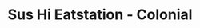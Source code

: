 ---
layout: place
title: "Sus Hi Eatstation - Colonial"
permalink: /florida/orlando/sus-hi-eatstation-colonial.html
stateAbbr: FL
stateName: Florida
cityName: Orlando
seo:
  name: "Sus Hi Eatstation - Colonial"
  type: Restaurant
  links: https://sushieatstation.com/
description: "Sus Hi Eatstation - Colonial serves delicious sushi in Orlando, Florida. Try fresh Japanese dishes for a great dining experience. Available for takeout, delivery, lunch, and dinner."
place_id: ChIJsU7ioAl754gR9jB0Zs2n9tg
photos:
  - name: >-
      places/ChIJsU7ioAl754gR9jB0Zs2n9tg/photos/AeeoHcKnMqd2FRDPwkHtqsJbPA9vtPrOzeEKF45ocvUQMqiT-kh-3Z8CaQpeB0KTUinC97lmP1zEVrJRdeDm6brjgxuOprj9ChRICIuk0pQv6tYDcgeB_k-xtzuMOjGb3AzLbBXinZv4iX_V98RMnGLQlgSEP4buO3GZwihTXWWT9pNM1mBH8E6B7NTdneZjlAGrouYaEb3Xmj3S4isDOz2vawdXT9g3_mNzjPSPlHVmjGfdYQqPGCNGqDqwBT_TKQ9Vy5Vf1a_8SJFlGNlBhaVLVUNgArZ_jL_frVn0hBakc7TAJjvximItQdVj9IlJ3xoWQG-tU4QP_EAVUbPD8arR1jMi6kWAtRRMjv0BoM8hyxFjPGriEu4z2pMTGZf-n4UlRLb7gi4OtlgIyxgP2JIoHXoSBGLrHuxKj9dbLCGK8OEGqg
    widthPx: 4000
    heightPx: 3000
    authorAttributions:
      - displayName: Marvin Corea
        uri: https://maps.google.com/maps/contrib/101902602899121011126
        photoUri: >-
          https://lh3.googleusercontent.com/a-/ALV-UjV5kNSJOBAEKKrgicLnlHQywV4l1RtMZvudv9KOZRMZh7xKwjEh=s100-p-k-no-mo
    flagContentUri: >-
      https://www.google.com/local/imagery/report/?cb_client=maps_api_places.places_api&image_key=!1e10!2sCIHM0ogKEICAgIDassi1ew&hl=en-US
    googleMapsUri: >-
      https://www.google.com/maps/place//data=!3m4!1e2!3m2!1sCIHM0ogKEICAgIDassi1ew!2e10!4m2!3m1!1s0x88e77b09a0e24eb1:0xd8f6a7cd667430f6
  - name: >-
      places/ChIJsU7ioAl754gR9jB0Zs2n9tg/photos/AeeoHcLR5BKDCVHMuTm8OAn6pgtfSGulIWmWzvphOBorz3yNTdzyiqhVLnhVGO5CH73BDb0BqjufiYyijNmA7Jyp-oNP_X-F1qWd9yGM3LvM9LhvczenTI2v4DM4mcqNBbtbwEXVgi6dONcrf11tOQ8cN3ISrfJr5lOFpwY7OzE8IpuKYSPI11wK4aTh0yYeulQF_7GVw_WO-M0D3nCJ3QOh3dHgmZxJWtf5vbP5nj8UWRVoM1T2mmmK4VTFC25S4zYgy8kBMqskucqG4UI3qZrtluymclm5IFUdF6jRPi3VRTe3aw
    widthPx: 1500
    heightPx: 2000
    authorAttributions:
      - displayName: Sus Hi Eatstation - Colonial
        uri: https://maps.google.com/maps/contrib/110710895485828017876
        photoUri: >-
          https://lh3.googleusercontent.com/a-/ALV-UjX5yiSs4c31I4S13ebVpSsrvMy8RS4Wm3g6M_uvn5Yg7ME4yK4=s100-p-k-no-mo
    flagContentUri: >-
      https://www.google.com/local/imagery/report/?cb_client=maps_api_places.places_api&image_key=!1e10!2sAF1QipPI0LhlkmbWe1RqdvPFDdw8VD-b7K-x7RRdHaDF&hl=en-US
    googleMapsUri: >-
      https://www.google.com/maps/place//data=!3m4!1e2!3m2!1sAF1QipPI0LhlkmbWe1RqdvPFDdw8VD-b7K-x7RRdHaDF!2e10!4m2!3m1!1s0x88e77b09a0e24eb1:0xd8f6a7cd667430f6
  - name: >-
      places/ChIJsU7ioAl754gR9jB0Zs2n9tg/photos/AeeoHcJnWgrOjcF6G0D-raC6_gVIOOGpV_fMVk9LGWWs30SAtk_wxc_m2-p0rKRsN5DTqYG4Kd10Ruyf_7WA9Pjms27z8wzEKQqCG-CqKeucv-cjeXAKQKksy3q4zXUumz9ENgm2gZSAZcji4sXkz9HFyS2yABDovFjOlNg9mHxFIA0t7ObBi0lCz5k5OZBHrC55TQmLFTHRn_yCo3-JGhXkKl2e4dodO1oUrK4Ngq1LSkliSOvLVNTDN3OA2Fx_Jpb9jDLdX5tZQrfnFfFh1CuDMag-48OweV2DrewYxbakeRB-vw
    widthPx: 4800
    heightPx: 3200
    authorAttributions:
      - displayName: Sus Hi Eatstation - Colonial
        uri: https://maps.google.com/maps/contrib/110710895485828017876
        photoUri: >-
          https://lh3.googleusercontent.com/a-/ALV-UjX5yiSs4c31I4S13ebVpSsrvMy8RS4Wm3g6M_uvn5Yg7ME4yK4=s100-p-k-no-mo
    flagContentUri: >-
      https://www.google.com/local/imagery/report/?cb_client=maps_api_places.places_api&image_key=!1e10!2sAF1QipNKy5h1gQvxEvmwwggv8195Zp1v3WP0g_LEHrzb&hl=en-US
    googleMapsUri: >-
      https://www.google.com/maps/place//data=!3m4!1e2!3m2!1sAF1QipNKy5h1gQvxEvmwwggv8195Zp1v3WP0g_LEHrzb!2e10!4m2!3m1!1s0x88e77b09a0e24eb1:0xd8f6a7cd667430f6
  - name: >-
      places/ChIJsU7ioAl754gR9jB0Zs2n9tg/photos/AeeoHcIXpOqi1P_heG7Wo__hwDrLWemE-uKzISX0qZXx8Dm8HG5rkZp4WNsg58zEoUQtzwq-VzTB_H6uxS6Y0mmpFbuIHoNz5LirlkZMbcbFwR6OQwgRKdFGdQlpIT7RD8coEMvkQb5HLk6DfYSGKXGmI9vIUdyMhQ5hr5ulbtGKtRbejBANqfk2vX2ge662fZI6ME2wGgga_bDvDEoU-I_D2F-7WVIye3fxPn1dEgnG_aumNnv9p-eVlYr9ibpkZJpZWuvJ2MyZ2Y2N8lM4Prul4qY-r4rZHAUURRPYVt3jbi4vsg
    widthPx: 1500
    heightPx: 1500
    authorAttributions:
      - displayName: Sus Hi Eatstation - Colonial
        uri: https://maps.google.com/maps/contrib/110710895485828017876
        photoUri: >-
          https://lh3.googleusercontent.com/a-/ALV-UjX5yiSs4c31I4S13ebVpSsrvMy8RS4Wm3g6M_uvn5Yg7ME4yK4=s100-p-k-no-mo
    flagContentUri: >-
      https://www.google.com/local/imagery/report/?cb_client=maps_api_places.places_api&image_key=!1e10!2sAF1QipNtfh4V7aYOqOHc_VFcyi97wjGiCdDMgNKvw88O&hl=en-US
    googleMapsUri: >-
      https://www.google.com/maps/place//data=!3m4!1e2!3m2!1sAF1QipNtfh4V7aYOqOHc_VFcyi97wjGiCdDMgNKvw88O!2e10!4m2!3m1!1s0x88e77b09a0e24eb1:0xd8f6a7cd667430f6
  - name: >-
      places/ChIJsU7ioAl754gR9jB0Zs2n9tg/photos/AeeoHcLETeChHqax_hbbLCkNZ_CZh_TkhUmDnmiqpbAsbrHx7_rev0DzwE3KeulrgcsPIXsG4g-XL9sk98P5KRh7zcA2noDrtRJ2bHnhiWqFn9BTUSn9X_qiYgMmjsnQPOZGZrN8IZ-9dQxnAA3e7uUrC1AN0CiYUpj28Z-8n1TB6zgNJWmDOd_aD6NJr7sM5JvvKCRdO2P7uEBudNo0xnOwqndKhR5ZgXLL3hEldY4ke2mSVuzWKLSTzExTXtn1Q7hHlgKIkeX3_-arI6J_mi0E83Ni_TjtEEXcULr2CYAJb0vJ6NeXyYkJ3twNmMPpvQbYXggO9MwBmTSGXg3cqGsJOTi8IxiP2ujfdveB0y0UOpThlSWOmHv2fDXtQdKIF-7b5sb-hRLp4d4HZwbXUqMkTPY_ik9Alnf6x2qfEUueDzM
    widthPx: 1581
    heightPx: 890
    authorAttributions:
      - displayName: Christopher Atkinson
        uri: https://maps.google.com/maps/contrib/118020893387833644953
        photoUri: >-
          https://lh3.googleusercontent.com/a-/ALV-UjXohgt9Ky9R6o8axs7x88I4DolLIkxZ_dYzXfsYKyTMBg8dZL-QZg=s100-p-k-no-mo
    flagContentUri: >-
      https://www.google.com/local/imagery/report/?cb_client=maps_api_places.places_api&image_key=!1e10!2sCIHM0ogKEICAgMDIjNqlEg&hl=en-US
    googleMapsUri: >-
      https://www.google.com/maps/place//data=!3m4!1e2!3m2!1sCIHM0ogKEICAgMDIjNqlEg!2e10!4m2!3m1!1s0x88e77b09a0e24eb1:0xd8f6a7cd667430f6
  - name: >-
      places/ChIJsU7ioAl754gR9jB0Zs2n9tg/photos/AeeoHcI7xz6wVSBAke6lB38CkgzYlDDmlxXDL-Nh5hWVyYkALDTsT8lZHSLRG-iGlzElZ3yCyB8BUhbwr4rjYk7H2gWVkPw_69uXxxXd65uhB1cBYM6hccbLhbQmZhSC86m6gqgxl91dw4XLmkQoKu1_EN3EDq6Q0W2g17fbNU3qPsdGaEZ2TqRPfvjlcWAE5RGWvoIgtoHXI-Rj_fcrLXxx0DHC4XEDYP_MpBYFfhLsTheI8kFMVbuMqv3CylkN9DB7GNA_6ITQwywsZb7sifJZY-Lb6XxSIxvNZyrLDhl78ABtMw
    widthPx: 2486
    heightPx: 1391
    authorAttributions:
      - displayName: Sus Hi Eatstation - Colonial
        uri: https://maps.google.com/maps/contrib/110710895485828017876
        photoUri: >-
          https://lh3.googleusercontent.com/a-/ALV-UjX5yiSs4c31I4S13ebVpSsrvMy8RS4Wm3g6M_uvn5Yg7ME4yK4=s100-p-k-no-mo
    flagContentUri: >-
      https://www.google.com/local/imagery/report/?cb_client=maps_api_places.places_api&image_key=!1e10!2sAF1QipP0Wk0H46LT0xf82zyruT7jaYDXhnYU_MRXvlRJ&hl=en-US
    googleMapsUri: >-
      https://www.google.com/maps/place//data=!3m4!1e2!3m2!1sAF1QipP0Wk0H46LT0xf82zyruT7jaYDXhnYU_MRXvlRJ!2e10!4m2!3m1!1s0x88e77b09a0e24eb1:0xd8f6a7cd667430f6
  - name: >-
      places/ChIJsU7ioAl754gR9jB0Zs2n9tg/photos/AeeoHcInp8FmA5GKVv8T3-gwsRh1drhlnUqf4pNtXWnKsOlc7ZKP9-Ls901Cow7BsyXcYg-i7IJywB5Pm738YjZJ6Eldxs2u7QYPV_ocQaSrLkPM1oUYW6iKGvQ8mYfEQkJk1eEpeRsZYIxGTyczyIPCAKueSPPqh30pobRAaQQpz4URP9w1EhH-e1gLDWcz7AWmDeoIFj0TpWTInGgHHGe-WrTrQyLr9Na8RAfFob83mCQsu7gVvhyQJIoAaNhVR1g-7EOPHsD0IfWMbDpY9LC2AvhDuKIdlSDWHS4KqEixZSbM3Swyod41y8mU0K_UB_NYeSgu-GVreppy5skAr8WWwDPSuQNX19VVJg66XznQfCWmDAnlIazed92soLFcQn8CuaZHWYLcSlOYCZdhypTiPFOq7huJnD9AHwoS7IGlaBc
    widthPx: 4032
    heightPx: 3024
    authorAttributions:
      - displayName: D “Alex” H
        uri: https://maps.google.com/maps/contrib/113238729583267859545
        photoUri: >-
          https://lh3.googleusercontent.com/a-/ALV-UjWXqtQagL8SjjN_wbDpkdffJx88UeZleHwPzU8YHmyuZrm-yKs=s100-p-k-no-mo
    flagContentUri: >-
      https://www.google.com/local/imagery/report/?cb_client=maps_api_places.places_api&image_key=!1e10!2sCIHM0ogKEICAgICq4eu7XA&hl=en-US
    googleMapsUri: >-
      https://www.google.com/maps/place//data=!3m4!1e2!3m2!1sCIHM0ogKEICAgICq4eu7XA!2e10!4m2!3m1!1s0x88e77b09a0e24eb1:0xd8f6a7cd667430f6
  - name: >-
      places/ChIJsU7ioAl754gR9jB0Zs2n9tg/photos/AeeoHcKA7XBSAXmHN7lL3H96yxohEFBvRsEo3TjQrS5jf05His1vrDI2rBs0dZIv4n7qRq2_PTeHHmwCYr9o0Gc_GSNuu7CasTMaFW7BVZEJNf5We5smQe9ix23kLGZn595jqDI66wJP-OgBsHcwrj6coeeFXBjIzIIp_WGu2VNfRia5B_k_3mO5KceRxatTFwbLUJZ78k8lqOWncH3TeKnYAbHoxpK2XKQya9ZviCahLz5z5gj25XSmWFjEtqkb5h-PSq-_dtzYZWJ3yRh1p1P0EJDgnF2YtSMLTZQ181Pe74QKVYOTxFlW0dsPfdojsALNJSv5uKVIO78tfJ4NRcFcWTFNhtiZ2rsp8II9z9kmBVqheXg8J1d84fGYfqJQYoE6jVo7X-7lrnHdi8vR1wkeq_TLMe0Yu1sJYPWF6AcRYZj1lqn7
    widthPx: 4000
    heightPx: 3000
    authorAttributions:
      - displayName: Marvin Corea
        uri: https://maps.google.com/maps/contrib/101902602899121011126
        photoUri: >-
          https://lh3.googleusercontent.com/a-/ALV-UjV5kNSJOBAEKKrgicLnlHQywV4l1RtMZvudv9KOZRMZh7xKwjEh=s100-p-k-no-mo
    flagContentUri: >-
      https://www.google.com/local/imagery/report/?cb_client=maps_api_places.places_api&image_key=!1e10!2sCIHM0ogKEICAgIDahpvz5gE&hl=en-US
    googleMapsUri: >-
      https://www.google.com/maps/place//data=!3m4!1e2!3m2!1sCIHM0ogKEICAgIDahpvz5gE!2e10!4m2!3m1!1s0x88e77b09a0e24eb1:0xd8f6a7cd667430f6
  - name: >-
      places/ChIJsU7ioAl754gR9jB0Zs2n9tg/photos/AeeoHcJgoD0IjYZQOYh5A7D1U19CoTkBRWx5vbjlinOcb6X-CHEenrupeppc3iIn7OYHzaBbSTlYSf8eN9zdimffsVSACOAuVX4f_qc_unlSQ-_qx1ANQzYWPYlbU2uQ5Fz-0i-JomLy7tEnsGQKZY4mpccgQnqKoZNGmiDBmJ_Iam7hUHK4o1uGos48teIwVuzHqT4guqBc0vEoXZbYsFSwLxur16cD1zTO2Zbd49RPKqbH3wjUNBh2ThA0pRKRLPQQ8vx6XXkpLk38CoKmcVWsZrkBKXLznHDAF0t879bK7nmOFTxPYDvFdSbQuq5TlyF91TCV9wxqjnGUwP85MdbqvsLo_rxlTwU2H0sOmqk_Njf2nVk5l9UKFMrFupzQXLuq3Kq9TezGmBnpSqSocmOZY5QISMn8ECqh6tHRW4WtcP8
    widthPx: 4000
    heightPx: 3000
    authorAttributions:
      - displayName: Christoph Putrzenski
        uri: https://maps.google.com/maps/contrib/111668752056521869877
        photoUri: >-
          https://lh3.googleusercontent.com/a-/ALV-UjUlGF_3E94QCcShmvHf51XV7yKdlmgw-XAUyDHllBY5V8BKsvk=s100-p-k-no-mo
    flagContentUri: >-
      https://www.google.com/local/imagery/report/?cb_client=maps_api_places.places_api&image_key=!1e10!2sCIHM0ogKEICAgICLyeGqJw&hl=en-US
    googleMapsUri: >-
      https://www.google.com/maps/place//data=!3m4!1e2!3m2!1sCIHM0ogKEICAgICLyeGqJw!2e10!4m2!3m1!1s0x88e77b09a0e24eb1:0xd8f6a7cd667430f6
  - name: >-
      places/ChIJsU7ioAl754gR9jB0Zs2n9tg/photos/AeeoHcIkfg7j_ptDhM38Q9uS6UXZMSN8rz3RWvH2ZqYOxJj8E18gDK2Lu0RO_upakOtOkZRssevJ6miBQY00IePO79qRH261s6JkJepdOkbwuXrOczoM40V7_0HM8pzPnesxZsLFRCzYNVZ_Ro6j8s2yGjyCJkj8fm8SUqwx8QO_kmBTMnf77xjEaC8CDrkgrZAavuZCv_R6zFfGoLi3yG9lrrP77W-hx5bwlnGvN3m_G-N73SL-Uj3fWRSs_ROUXY_OK5JwVJHOfVJZl8bYyFhHK5wcg-DGmHLLKit5mk3hzyT-RA
    widthPx: 4800
    heightPx: 3200
    authorAttributions:
      - displayName: Sus Hi Eatstation - Colonial
        uri: https://maps.google.com/maps/contrib/110710895485828017876
        photoUri: >-
          https://lh3.googleusercontent.com/a-/ALV-UjX5yiSs4c31I4S13ebVpSsrvMy8RS4Wm3g6M_uvn5Yg7ME4yK4=s100-p-k-no-mo
    flagContentUri: >-
      https://www.google.com/local/imagery/report/?cb_client=maps_api_places.places_api&image_key=!1e10!2sAF1QipP_hYWG1k3yrkpgrOxlEIBD44KbF1qaiTcq0hNv&hl=en-US
    googleMapsUri: >-
      https://www.google.com/maps/place//data=!3m4!1e2!3m2!1sAF1QipP_hYWG1k3yrkpgrOxlEIBD44KbF1qaiTcq0hNv!2e10!4m2!3m1!1s0x88e77b09a0e24eb1:0xd8f6a7cd667430f6
address: 1830 E Colonial Dr A, Orlando, FL 32803, USA
street: 1830 E Colonial Dr A
city: Orlando
state: FL
zip: '32803'
country: USA
neighborhood: Northeast Orlando
latitude: '28.552974'
longitude: '-81.357756'
accessibility_options:
  wheelchairAccessibleParking: true
  wheelchairAccessibleEntrance: true
  wheelchairAccessibleRestroom: true
  wheelchairAccessibleSeating: true
business_status: OPERATIONAL
name: Sus Hi Eatstation - Colonial
google_maps_links:
  directionsUri: >-
    https://www.google.com/maps/dir//''/data=!4m7!4m6!1m1!4e2!1m2!1m1!1s0x88e77b09a0e24eb1:0xd8f6a7cd667430f6!3e0
  placeUri: https://maps.google.com/?cid=15633867657092280566
  writeAReviewUri: >-
    https://www.google.com/maps/place//data=!4m3!3m2!1s0x88e77b09a0e24eb1:0xd8f6a7cd667430f6!12e1
  reviewsUri: >-
    https://www.google.com/maps/place//data=!4m4!3m3!1s0x88e77b09a0e24eb1:0xd8f6a7cd667430f6!9m1!1b1
  photosUri: >-
    https://www.google.com/maps/place//data=!4m3!3m2!1s0x88e77b09a0e24eb1:0xd8f6a7cd667430f6!10e5
primary_type: Japanese Restaurant
opening_hours:
  regular: null
  current: null
secondary_opening_hours:
  regular:
    weekdayDescriptions: null
    type: null
  current:
    weekdayDescriptions: null
    type: null
phone: (407) 652-6200
price_level: PRICE_LEVEL_MODERATE
price_range: $10 &ndash; $20
rating: '4.4'
rating_count: 0
website: https://sushieatstation.com/
reviews:
  - name: >-
      places/ChIJsU7ioAl754gR9jB0Zs2n9tg/reviews/ChdDSUhNMG9nS0VJQ0FnTURJak5xbF9BRRAB
    relativePublishTimeDescription: in the last week
    rating: 5
    text:
      text: >-
        We had a friend come back into town for a visit. She had moved away from
        Orlando, and one of the things that she missed the most were these deep
        fried sushi burritos. So every time she comes back for a visit, we
        inevitably come to a Sus-Hi Eatstation for one of our meals.


        We had never been to this location before, so we thought we'd explore a
        little bit. Loved the location. Being so close to the Mills 50
        intersection is prime real estate. Ambiance was the coolest I've seen in
        one of these. Video game station, board games to play, nerd art for sale
        everywhere. Really neat.


        Service was fine. There's no real service anymore, as Sus-Hi's have gone
        to the kiosk, so meal accuracy is always high, but it just stinks,
        taking away that human element. The speed of the meal was questionable,
        but I also realize that the four of us all ordered fried elements, and
        they probably only have so many fryers back there.


        But anyway, when the food itself got out to us, it was the same
        excellent quality that Sus-Hi always puts out. The burrito was fried to
        perfection. Such a perfect crisp on the outside, not greasy at all, and
        through some ninja sorcery, all of the fillings stay held in place
        solidly, no shifting or spillage. A modern feat of engineering.


        I also got to try one of their cold noodle bowls, which is one of my
        favorite items of theirs right now. Those cold noodles hold on to the
        sauces very well, but don't absorb them too much, muting their flavor,
        so you get a lot of flavor in every bite. Add in some tempura fried
        proteins to get some great texture in your meal. Love that Triple X
        sauce.


        Overall, I've had a love-hate relation with Sus-Hi over the years, but I
        just can't quit them. I'll be back. I always come back.
      languageCode: en
    originalText:
      text: >-
        We had a friend come back into town for a visit. She had moved away from
        Orlando, and one of the things that she missed the most were these deep
        fried sushi burritos. So every time she comes back for a visit, we
        inevitably come to a Sus-Hi Eatstation for one of our meals.


        We had never been to this location before, so we thought we'd explore a
        little bit. Loved the location. Being so close to the Mills 50
        intersection is prime real estate. Ambiance was the coolest I've seen in
        one of these. Video game station, board games to play, nerd art for sale
        everywhere. Really neat.


        Service was fine. There's no real service anymore, as Sus-Hi's have gone
        to the kiosk, so meal accuracy is always high, but it just stinks,
        taking away that human element. The speed of the meal was questionable,
        but I also realize that the four of us all ordered fried elements, and
        they probably only have so many fryers back there.


        But anyway, when the food itself got out to us, it was the same
        excellent quality that Sus-Hi always puts out. The burrito was fried to
        perfection. Such a perfect crisp on the outside, not greasy at all, and
        through some ninja sorcery, all of the fillings stay held in place
        solidly, no shifting or spillage. A modern feat of engineering.


        I also got to try one of their cold noodle bowls, which is one of my
        favorite items of theirs right now. Those cold noodles hold on to the
        sauces very well, but don't absorb them too much, muting their flavor,
        so you get a lot of flavor in every bite. Add in some tempura fried
        proteins to get some great texture in your meal. Love that Triple X
        sauce.


        Overall, I've had a love-hate relation with Sus-Hi over the years, but I
        just can't quit them. I'll be back. I always come back.
      languageCode: en
    authorAttribution:
      displayName: Christopher Atkinson
      uri: https://www.google.com/maps/contrib/118020893387833644953/reviews
      photoUri: >-
        https://lh3.googleusercontent.com/a-/ALV-UjXohgt9Ky9R6o8axs7x88I4DolLIkxZ_dYzXfsYKyTMBg8dZL-QZg=s128-c0x00000000-cc-rp-mo-ba6
    publishTime: '2025-04-07T18:38:06.982864Z'
    flagContentUri: >-
      https://www.google.com/local/review/rap/report?postId=ChdDSUhNMG9nS0VJQ0FnTURJak5xbF9BRRAB&d=17924085&t=1
    googleMapsUri: >-
      https://www.google.com/maps/reviews/data=!4m6!14m5!1m4!2m3!1sChdDSUhNMG9nS0VJQ0FnTURJak5xbF9BRRAB!2m1!1s0x88e77b09a0e24eb1:0xd8f6a7cd667430f6
  - name: >-
      places/ChIJsU7ioAl754gR9jB0Zs2n9tg/reviews/ChdDSUhNMG9nS0VJQ0FnTUR3cnVIR2h3RRAB
    relativePublishTimeDescription: 2 weeks ago
    rating: 5
    text:
      text: >-
        Food is always great at this location. But I want to say THANK YOU! from
        the bottom of my heart you guys made my night last night! 10/10 customer
        service and 10/10 to the food as well. I was having a really rough night
        but you guys really made my night! And thank you for not letting me have
        a bad experience at another one really ruin Sus Hi for me! 💗
      languageCode: en
    originalText:
      text: >-
        Food is always great at this location. But I want to say THANK YOU! from
        the bottom of my heart you guys made my night last night! 10/10 customer
        service and 10/10 to the food as well. I was having a really rough night
        but you guys really made my night! And thank you for not letting me have
        a bad experience at another one really ruin Sus Hi for me! 💗
      languageCode: en
    authorAttribution:
      displayName: Damiritzary Amaro Santos
      uri: https://www.google.com/maps/contrib/105617203730779258121/reviews
      photoUri: >-
        https://lh3.googleusercontent.com/a-/ALV-UjWmRJmFGWW3SWSr22Ccv4gQno01Ga-ONEX8YIJEk5ZW1WR_lygw=s128-c0x00000000-cc-rp-mo
    publishTime: '2025-03-26T00:00:24.496506Z'
    flagContentUri: >-
      https://www.google.com/local/review/rap/report?postId=ChdDSUhNMG9nS0VJQ0FnTUR3cnVIR2h3RRAB&d=17924085&t=1
    googleMapsUri: >-
      https://www.google.com/maps/reviews/data=!4m6!14m5!1m4!2m3!1sChdDSUhNMG9nS0VJQ0FnTUR3cnVIR2h3RRAB!2m1!1s0x88e77b09a0e24eb1:0xd8f6a7cd667430f6
  - name: >-
      places/ChIJsU7ioAl754gR9jB0Zs2n9tg/reviews/ChdDSUhNMG9nS0VJQ0FnTUR3bU5EZGtRRRAB
    relativePublishTimeDescription: 3 weeks ago
    rating: 1
    text:
      text: >-
        Whats the point of recommending SAUCE ON TOP AS THE BEST OPTION… and
        yall don’t even put sauce on it or on the side. This is my second time
        that this exact same thing happens with my Uber eats order. No sauce on
        the side or on top.. so bland.
      languageCode: en
    originalText:
      text: >-
        Whats the point of recommending SAUCE ON TOP AS THE BEST OPTION… and
        yall don’t even put sauce on it or on the side. This is my second time
        that this exact same thing happens with my Uber eats order. No sauce on
        the side or on top.. so bland.
      languageCode: en
    authorAttribution:
      displayName: Glo Ramos Diaz
      uri: https://www.google.com/maps/contrib/118251697342634819121/reviews
      photoUri: >-
        https://lh3.googleusercontent.com/a/ACg8ocLM2fOTrUhORYNabb4c9q6mbiuSW_K9LtIOYnpyg7rqhVbgkg=s128-c0x00000000-cc-rp-mo-ba2
    publishTime: '2025-03-23T06:04:22.205486Z'
    flagContentUri: >-
      https://www.google.com/local/review/rap/report?postId=ChdDSUhNMG9nS0VJQ0FnTUR3bU5EZGtRRRAB&d=17924085&t=1
    googleMapsUri: >-
      https://www.google.com/maps/reviews/data=!4m6!14m5!1m4!2m3!1sChdDSUhNMG9nS0VJQ0FnTUR3bU5EZGtRRRAB!2m1!1s0x88e77b09a0e24eb1:0xd8f6a7cd667430f6
  - name: >-
      places/ChIJsU7ioAl754gR9jB0Zs2n9tg/reviews/ChZDSUhNMG9nS0VJQ0FnSURfOUxpa1FBEAE
    relativePublishTimeDescription: 2 months ago
    rating: 1
    text:
      text: >-
        3nd time here for pickup order. Food ordered well ahead of time, and the
        staff seems to be going at a leisurely pace again.


        Right now looking at 5 bowls that have been sitting on their counter
        with an employee that walked away for about 5 minutes to use the
        bathroom, and two other employees having a conversation in the back.


        Saw the bowls I was picking up sitting on the counter for roughly 14
        minutes by the time they were done and handed to me.
      languageCode: en
    originalText:
      text: >-
        3nd time here for pickup order. Food ordered well ahead of time, and the
        staff seems to be going at a leisurely pace again.


        Right now looking at 5 bowls that have been sitting on their counter
        with an employee that walked away for about 5 minutes to use the
        bathroom, and two other employees having a conversation in the back.


        Saw the bowls I was picking up sitting on the counter for roughly 14
        minutes by the time they were done and handed to me.
      languageCode: en
    authorAttribution:
      displayName: CJ
      uri: https://www.google.com/maps/contrib/105716987834744423464/reviews
      photoUri: >-
        https://lh3.googleusercontent.com/a/ACg8ocKeJFmX2KzERdLfQ__VLIkHSW0uwqwx8v7H98s_9bwgFVZkOQ=s128-c0x00000000-cc-rp-mo
    publishTime: '2025-01-22T01:36:52.614976Z'
    flagContentUri: >-
      https://www.google.com/local/review/rap/report?postId=ChZDSUhNMG9nS0VJQ0FnSURfOUxpa1FBEAE&d=17924085&t=1
    googleMapsUri: >-
      https://www.google.com/maps/reviews/data=!4m6!14m5!1m4!2m3!1sChZDSUhNMG9nS0VJQ0FnSURfOUxpa1FBEAE!2m1!1s0x88e77b09a0e24eb1:0xd8f6a7cd667430f6
  - name: >-
      places/ChIJsU7ioAl754gR9jB0Zs2n9tg/reviews/ChdDSUhNMG9nS0VJQ0FnTUNBcWQ3U2p3RRAB
    relativePublishTimeDescription: 2 months ago
    rating: 2
    text:
      text: >-
        The visuals are just what you want, but the execution is indicative of
        the attention being paid by staff and the management. It started rough
        when the dumplings arrived cold and raw, where they were attached to one
        another... comes with the territory when the hot and cold food comes at
        the same time. The soba noodle dish we ordered was made wrong in this
        photo and again when we brought it up. We gave up on getting it correct.
        There was seafood in a non seafood dish.... one on accident and the
        other on purpose, although incorrect. This wasn't what we would call
        "money well spent." This is my 3rd Sus Hi location visit, and I won't
        keep trying them out.
      languageCode: en
    originalText:
      text: >-
        The visuals are just what you want, but the execution is indicative of
        the attention being paid by staff and the management. It started rough
        when the dumplings arrived cold and raw, where they were attached to one
        another... comes with the territory when the hot and cold food comes at
        the same time. The soba noodle dish we ordered was made wrong in this
        photo and again when we brought it up. We gave up on getting it correct.
        There was seafood in a non seafood dish.... one on accident and the
        other on purpose, although incorrect. This wasn't what we would call
        "money well spent." This is my 3rd Sus Hi location visit, and I won't
        keep trying them out.
      languageCode: en
    authorAttribution:
      displayName: Veronica
      uri: https://www.google.com/maps/contrib/116585116651111268287/reviews
      photoUri: >-
        https://lh3.googleusercontent.com/a-/ALV-UjXaNSrPW8JoUI2oAeXwRQPf7LEmTbMavOsaZahaCwbiJwYC749a=s128-c0x00000000-cc-rp-mo-ba4
    publishTime: '2025-02-02T05:00:20.589034Z'
    flagContentUri: >-
      https://www.google.com/local/review/rap/report?postId=ChdDSUhNMG9nS0VJQ0FnTUNBcWQ3U2p3RRAB&d=17924085&t=1
    googleMapsUri: >-
      https://www.google.com/maps/reviews/data=!4m6!14m5!1m4!2m3!1sChdDSUhNMG9nS0VJQ0FnTUNBcWQ3U2p3RRAB!2m1!1s0x88e77b09a0e24eb1:0xd8f6a7cd667430f6
parking_options:
  freeParkingLot: true
  freeStreetParking: true
payment_options:
  acceptsCreditCards: true
  acceptsDebitCards: true
  acceptsCashOnly: false
  acceptsNfc: true
allow_dogs: null
curbside_pickup: false
delivery: true
dine_in: true
good_for_children: true
good_for_groups: true
good_for_sports: false
live_music: false
menu_for_children: true
outdoor_seating: false
reservable: false
restroom: true
serves_beer: true
serves_breakfast: false
serves_brunch: false
serves_cocktails: false
serves_coffee: false
serves_dinner: true
serves_dessert: null
serves_lunch: true
serves_vegetarian_food: true
serves_wine: null
takeout: true
update_category: essentials
summary: null

---